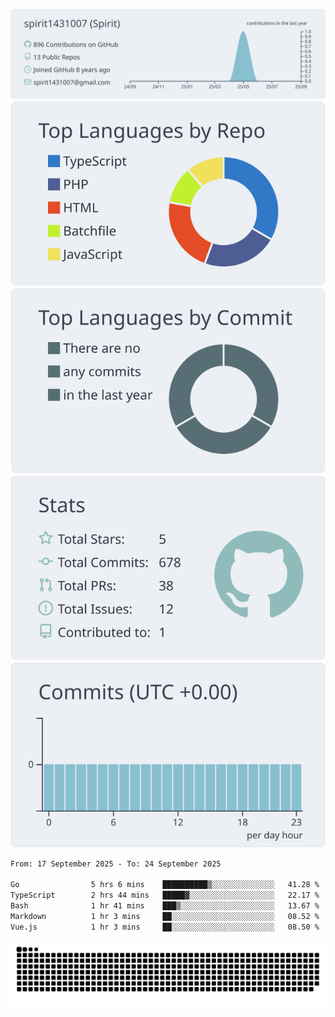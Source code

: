 [![](https://raw.githubusercontent.com/spirit1431007/spirit1431007/master/profile-summary-card-output/nord_bright/0-profile-details.svg)](https://git.io/spiritx)
[![](https://raw.githubusercontent.com/spirit1431007/spirit1431007/master/profile-summary-card-output/nord_bright/1-repos-per-language.svg)](https://git.io/spiritx) [![](https://raw.githubusercontent.com/spirit1431007/spirit1431007/master/profile-summary-card-output/nord_bright/2-most-commit-language.svg)](https://git.io/spiritx)
[![](https://raw.githubusercontent.com/spirit1431007/spirit1431007/master/profile-summary-card-output/nord_bright/3-stats.svg)](https://git.io/spiritx) [![](https://raw.githubusercontent.com/spirit1431007/spirit1431007/master/profile-summary-card-output/nord_bright/4-productive-time.svg)](https://git.io/spiritx)

<!--START_SECTION:waka-->

```txt
From: 17 September 2025 - To: 24 September 2025

Go                5 hrs 6 mins    ██████████▒░░░░░░░░░░░░░░   41.28 %
TypeScript        2 hrs 44 mins   █████▓░░░░░░░░░░░░░░░░░░░   22.17 %
Bash              1 hr 41 mins    ███▒░░░░░░░░░░░░░░░░░░░░░   13.67 %
Markdown          1 hr 3 mins     ██░░░░░░░░░░░░░░░░░░░░░░░   08.52 %
Vue.js            1 hr 3 mins     ██░░░░░░░░░░░░░░░░░░░░░░░   08.50 %
```

<!--END_SECTION:waka-->

![contribution](https://github.com/spirit1431007/spirit1431007/blob/output/github-contribution-grid-snake.svg)
